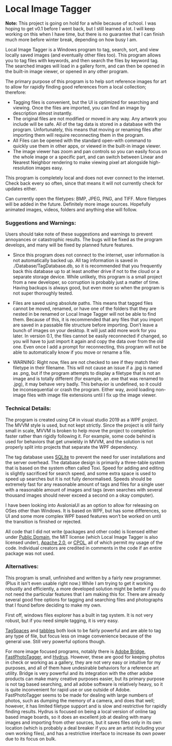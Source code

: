 # Local Image Tagger

**Note:** This project is going on hold for a while because of school. I was hoping to get v0.1 before I went back, but I still learned a lot. I will keep working on this when I have time, but there is no guarantee that I can finish much more before winter break, depending on how busy I am.

 Local Image Tagger is a Windows program to tag, search, sort, and view locally saved images (and eventually other files too). This program allows you to tag files with keywords, and then search the files by keyword tag. The searched images will load in a gallery form, and can then be opened in the built-in image viewer, or opened in any other program.

 The primary purpose of this program is to help sort reference images for art to allow for rapidly finding good references from a local collection; therefore:
- Tagging files is convenient, but the UI is optimized for searching and viewing. Once the files are imported, you can find an image by description almost instantly.
- The original files are not modified or moved in any way. Any artwork you include will be safe. All of the tag data is stored in a database with the program. Unfortunately, this means that moving or renaming files after importing them will require reconnecting them in the program.
- All Files can be opened with the standard open-with command to quickly use them in other apps, or viewed in the built-in image viewer. 
- The image viewer has zoom and pan controls so you can easily focus on the whole image or a specific part, and can switch between Linear and Nearest Neighbor rendering to make viewing pixel art alongside high-resolution images easy. 

 This program is completely local and does not ever connect to the internet. Check back every so often, since that means it will not currently check for updates either. 

Can currently open the filetypes: BMP, JPEG, PNG, and TIFF. More filetypes will be added in the future. Definitely more image sources. Hopefully animated images, videos, folders and anything else will follow.


### Suggestions and Warnings:

Users should take note of these suggestions and warnings to prevent annoyances or catastrophic results. The bugs will be fixed as the program develops, and many will be fixed by planned future features.

- Since this program does not connect to the internet, user information is not automatically backed up. All tag information is saved in ./Database/TagDatabase.db, so it is recommended that you frequently back this database up to at least another drive if not to the cloud or a separate storage device. While unlikely, this program is a small project from a new developer, so corruption is probably just a matter of time. Having backups is always good, but even more so when the program is not super thoroughly tested.

- Files are saved using absolute paths. This means that tagged files cannot be moved, renamed, or have one of the folders that they are nested in be renamed or Local Image Tagger will not be able to find them. Because of this, it is recommended that any files that you import are saved in a passable file structure before importing. Don’t leave a bunch of images on your desktop. It will just add more work for you later. In version 0.1, the files cannot be easily reconnected if changed, so you will have to just import it again and copy the data over from the old one. Even once I add a prompt for reconnecting, this program will not be able to automatically know if you move or rename a file.

- WARNING: Right now, files are not checked to see if they match their filetype in their filename. This will not cause an issue if a .jpg is named as .png, but if the program attempts to display a filetype that is not an image and is totally different (for example, an .exe that was renamed to .jpg), it may behave very badly. This behavior is undefined, so it could be inconsequential or crash the program. Either way, avoid loading non-image files with image file extensions until I fix up the image viewer.


### Technical Details:

The program is created using C# in visual studio 2019 as a WPF project. The MVVM style is used, but not kept strictly. Since the project is still fairly small in scale, MVVM is broken to help move the project to completion faster rather than rigidly following it. For example, some code behind is used for behaviors that get unwieldy in MVVM, and the solution is not properly split into projects that separate the WPF dependency. 

The tag database uses [SQLite](https://www.sqlite.org) to prevent the need for user installations and the server overhead. The database design is primarily a three-table system that is based on the system often called Toxi. Speed for adding and editing is slightly sacrificed for search speed, and some extra space is used to speed up searches but it is not fully denormalised. Speeds should be extremely fast for any reasonable amount of tags and files for a single user with a reasonable amount of images and tags (even searches with several thousand images should never exceed a second on a okay computer). 

I have been looking into AvaloniaUI as an option to allow for releasing on OSes other than Windows. It is based on WPF, but has some differences, so UI and some more complex WPF based features won’t be worked on until the transition is finished or rejected.

All code that I did not write (packages and other code) is licensed either under [Public Domain](https://fairuse.stanford.edu/overview/public-domain/welcome/#:~:text=The%20term%20%E2%80%9Cpublic%20domain%E2%80%9D%20refers,one%20can%20ever%20own%20it.), the MIT license (which Local Image Tagger is also licensed under), [Apache 2.0](https://www.apache.org/licenses/LICENSE-2.0), or [CPOL](https://www.codeproject.com/info/cpol10.aspx), all of which permit my usage of the code. Individual creators are credited in comments in the code if an entire package was not used.


### Alternatives:

This program is small, unfinished and written by a fairly new programmer. (Plus it isn't even usable right now.) While I am trying to get it working robustly and efficiently, a more developed solution might be better if you do not need the particular features that I am making this for. There are already several good free options for tagging and searching files and photographs that I found before deciding to make my own.

First off, windows files explorer has a built in tag system. It is not very robust, but if you need simple tagging, it is very easy.

[TagSpaces]( https://www.tagspaces.org/) and [tabbles]( https://tabbles.net/) both look to be fairly powerful and are able to tag any type of file, but focus less on image convenience because of the general use. Still very powerful options though.

For more image focused programs, notably there is [Adobe Bridge](https://helpx.adobe.com/bridge/using/keywords-adobe-bridge.html), [FastPhotoTagger](https://sourceforge.net/projects/fastphototagger/), and [Hydrus](https://github.com/hydrusnetwork/hydrus). However, these are good for keeping photos in check or working as a gallery, they are not very easy or intuitive for my purposes, and all of them have undesirable behaviors for a reference art utility. Bridge is very powerful and its integration with the other adobe products can make many creative purposes easier, but its primary purpose is not tag based searching, and all adobe software is relatively heavy, so it is quite inconvenient for rapid use or use outside of Adobe. FastPhotoTagger seems to be made for dealing with large numbers of photos, such as dumping the memory of a camera, and does that well; however, it has limited filetype support and is slow and restrictive for rapidly finding results. Hydrus is focused on being a local version of online tag based image boards, so it does an excellent job at dealing with many images and importing from other sources, but it saves files only in its own location (which is probably a deal breaker if you are an artist including your own working files), and has a restrictive interface to increase its own power due to its focus on bulk.
